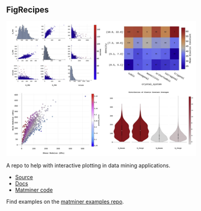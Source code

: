 ## FigRecipes

![overview](./docs_rst/_static/overview.png)

A repo to help with interactive plotting in data mining applications.

- [Source](https://github.com/hackingmaterials/figrecipes)
- [Docs](https://hackingmaterials.github.io/figrecipes)
- [Matminer code](https://github.com/hackingmaterials/matminer)


Find examples on the [matminer examples repo](https://github.com/hackingmaterials/matminer_examples). 